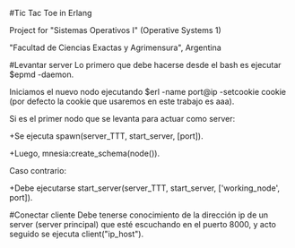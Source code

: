 #Tic Tac Toe in Erlang

Project for "Sistemas Operativos I" (Operative Systems 1)

"Facultad de Ciencias Exactas y Agrimensura", Argentina

#Levantar server
Lo primero que debe hacerse desde el bash es ejecutar $epmd -daemon.

Iniciamos el nuevo nodo ejecutando $erl -name port@ip -setcookie cookie (por defecto la cookie que usaremos
en este trabajo es aaa).

Si es el primer nodo que se levanta para actuar como server:

+Se ejecuta spawn(server_TTT, start_server, [port]).

+Luego, mnesia:create_schema(node()).

Caso contrario:

+Debe ejecutarse start_server(server_TTT, start_server, ['working_node', port]).

#Conectar cliente
Debe tenerse conocimiento de la dirección ip de un server (server principal) que esté escuchando en el puerto 8000,
y acto seguido se ejecuta client("ip_host").

